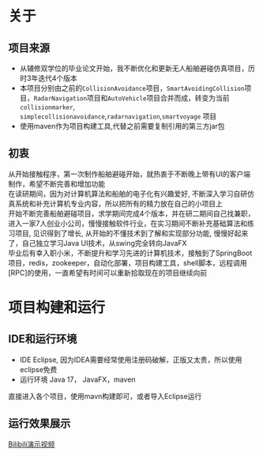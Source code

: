 # 关于 

## 项目来源 

- 从辅修双学位的毕业论文开始，我不断优化和更新无人船舶避碰仿真项目，历时3年迭代4个版本  
- 本项目分别由之前的`CollisionAvoidance`项目，`SmartAvoidingCollision`项目，`RadarNavigation`项目和`AutoVehicle`项目合并而成，转变为当前`collisionmarker`, `simplecollisionavoidance`,`radarnavigation`,`smartvoyage` 项目    
- 使用maven作为项目构建工具,代替之前需要复制引用的第三方jar包  

## 初衷 

从开始接触程序，第一次制作船舶避碰开始，就热衷于不断晚上带有UI的客户端制作，希望不断完善和增加功能  
在读研期间，因为对计算机算法和船舶的电子化有兴趣爱好, 不断深入学习自研仿真系统和补充计算机专业内容，所以把所有的精力放在自己的小项目上  
开始不断完善船舶避碰项目，求学期间完成4个版本，并在研二期间自己找兼职，进入一家7人创业小公司，慢慢接触软件行业，在实习期间不断补充基础算法和练习项目, 见识得到了增长, 从开始的不懂技术到了解和实现部分功能, 慢慢好起来了，自己独立学习Java UI技术，从swing完全转向JavaFX  
毕业后有幸入职小米，不断提升和学习先进的计算机技术，接触到了SpringBoot项目，redis，zookeeper，自动化部署，项目构建工具，shell脚本，远程调用[RPC]的使用，一直希望有时间可以重新拾取现在的项目继续向前  

# 项目构建和运行  

## IDE和运行环境 

- IDE Eclipse, 因为IDEA需要经常使用注册码破解，正版又太贵，所以使用eclipse免费  
- 运行环境 Java 17， JavaFX，maven  

直接进入各个项目，使用mavn构建即可，或者导入Eclipse运行  

## 运行效果展示 

[Bilibili演示视频](https://www.bilibili.com/video/BV1Wu411Q7gp?share_source=copy_web)  






